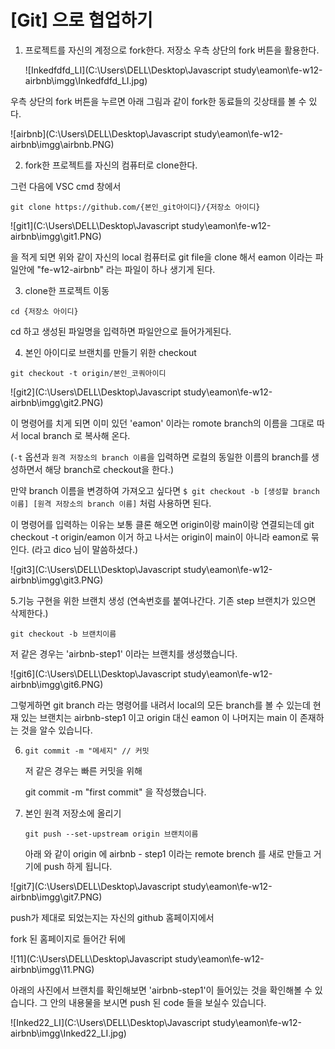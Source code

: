 

# [Git] 으로 협업하기

1. 프로젝트를 자신의 계정으로 fork한다. 저장소 우측 상단의 fork 버튼을 활용한다.

   ![Inkedfdfd_LI](C:\Users\DELL\Desktop\Javascript study\eamon\fe-w12-airbnb\imgg\Inkedfdfd_LI.jpg)



우측 상단의 fork 버튼을 누르면 아래 그림과 같이 fork한 동료들의 깃상태를 볼 수 있다. 

![airbnb](C:\Users\DELL\Desktop\Javascript study\eamon\fe-w12-airbnb\imgg\airbnb.PNG)

2. fork한 프로젝트를 자신의 컴퓨터로 clone한다.

그런 다음에 VSC cmd 창에서 

```
git clone https://github.com/{본인_git아이디}/{저장소 아이디}
```

![git1](C:\Users\DELL\Desktop\Javascript study\eamon\fe-w12-airbnb\imgg\git1.PNG)

을 적게 되면 위와 같이 자신의 local 컴퓨터로 git file을 clone 해서 eamon 이라는 파일안에 "fe-w12-airbnb" 라는 파일이 하나 생기게 된다.



3. clone한 프로젝트 이동

```
cd {저장소 아이디}
```

cd 하고 생성된 파일명을 입력하면 파일안으로 들어가게된다.



4. 본인 아이디로 브랜치를 만들기 위한 checkout

```
git checkout -t origin/본인_코쿼아이디
```



![git2](C:\Users\DELL\Desktop\Javascript study\eamon\fe-w12-airbnb\imgg\git2.PNG)

이 명령어를 치게 되면 이미 있던  'eamon' 이라는 romote branch의 이름을 그대로 따서 local branch 로 복사해 온다. 

(`-t` 옵션과 `원격 저장소의 branch 이름`을 입력하면 로컬의 동일한 이름의 branch를 생성하면서 해당 branch로 checkout을 한다.)



만약 branch 이름을 변경하여 가져오고 싶다면 `$ git checkout -b [생성할 branch 이름] [원격 저장소의 branch 이름]` 처럼 사용하면 된다.

이 명령어를 입력하는 이유는 보통 클론 해오면 origin이랑  main이랑 연결되는데 git checkout -t origin/eamon 이거 하고 나서는 origin이  main이 아니라 eamon로 묶인다. (라고 dico 님이 말씀하셨다.)



![git3](C:\Users\DELL\Desktop\Javascript study\eamon\fe-w12-airbnb\imgg\git3.PNG)

5.기능 구현을 위한 브랜치 생성 (연속번호를 붙여나간다. 기존 step 브랜치가 있으면 삭제한다.)

```
git checkout -b 브랜치이름
```

저 같은 경우는 'airbnb-step1' 이라는 브랜치를 생성했습니다. 

![git6](C:\Users\DELL\Desktop\Javascript study\eamon\fe-w12-airbnb\imgg\git6.PNG)

그렇게하면 git branch 라는 명령어를 내려서 local의 모든 branch를 볼 수 있는데 현재 있는 브랜치는 airbnb-step1 이고 origin 대신 eamon 이 나머지는 main 이 존재하는 것을 알수 있습니다. 

6. ```
   git commit -m "메세지" // 커밋
   ```

   저 같은 경우는 빠른 커밋을 위해 

   git commit -m "first commit" 을 작성했습니다.

   

7. 본인 원격 저장소에 올리기

   

   ```
   git push --set-upstream origin 브랜치이름
   ```

   아래 와 같이 origin 에 airbnb - step1 이라는 remote brench 를 새로 만들고 거기에 push 하게 됩니다. 

   

![git7](C:\Users\DELL\Desktop\Javascript study\eamon\fe-w12-airbnb\imgg\git7.PNG)



push가 제대로 되었는지는 자신의 github 홈페이지에서 

fork 된 홈페이지로 들어간 뒤에 

![11](C:\Users\DELL\Desktop\Javascript study\eamon\fe-w12-airbnb\imgg\11.PNG)

아래의 사진에서 브랜치를 확인해보면 'airbnb-step1'이 들어있는 것을 확인해볼 수 있습니다. 그 안의 내용물을 보시면 push 된 code 들을 보실수 있습니다.

![Inked22_LI](C:\Users\DELL\Desktop\Javascript study\eamon\fe-w12-airbnb\imgg\Inked22_LI.jpg)
